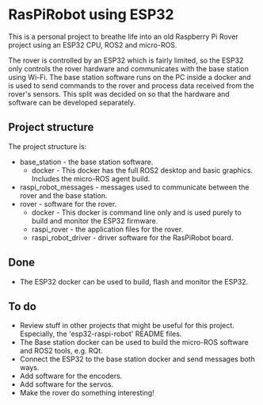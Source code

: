 # RasPiRobot using ESP32

This is a personal project to breathe life into an old Raspberry Pi Rover project using an ESP32 CPU, ROS2 and micro-ROS.

The rover is controlled by an ESP32 which is fairly limited, so the ESP32 only controls the rover hardware and communicates with the base station using Wi-Fi.  The base station software runs on the PC inside a docker and is used to send commands to the rover and process data received from the rover's sensors.  This split was decided on so that the hardware and software can be developed separately.

## Project structure

The project structure is:

* base_station - the base station software.
  * docker - This docker has the full ROS2 desktop and basic graphics.  Includes the micro-ROS agent build.
* raspi_robot_messages - messages used to communicate between the rover and the base station.
* rover - software for the rover.
  * docker - This docker is command line only and is used purely to build and monitor the ESP32 firmware.
  * raspi_rover - the application files for the rover.
  * raspi_robot_driver - driver software for the RasPiRobot board.

## Done

* The ESP32 docker can be used to build, flash and monitor the ESP32.

## To do

* Review stuff in other projects that might be useful for this project.  Especially, the 'esp32-raspi-robot' README files.
* The Base station docker can be used to build the micro-ROS software and ROS2 tools, e.g. RQt.
* Connect the ESP32 to the base station docker and send messages both ways.
* Add software for the encoders.
* Add software for the servos.
* Make the rover do something interesting!
